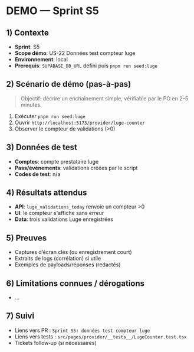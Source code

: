 # DEMO — Sprint S5

## 1) Contexte

- **Sprint**: S5
- **Scope démo**: US-22 Données test compteur luge
- **Environnement**: local
- **Prerequis**: `SUPABASE_DB_URL` défini puis `pnpm run seed:luge`

## 2) Scénario de démo (pas-à-pas)

> Objectif: décrire un enchaînement simple, vérifiable par le PO en 2–5 minutes.

1. Exécuter `pnpm run seed:luge`
2. Ouvrir `http://localhost:5173/provider/luge-counter`
3. Observer le compteur de validations (>0)

## 3) Données de test

- **Comptes**: compte prestataire luge
- **Pass/événements**: validations créées par le script
- **Codes de test**: n/a

## 4) Résultats attendus

- **API**: `luge_validations_today` renvoie un compteur >0
- **UI**: le compteur s'affiche sans erreur
- **Data**: trois validations Luge enregistrées

## 5) Preuves

- Captures d’écran clés (ou enregistrement court)
- Extraits de logs (corrélation) si utile
- Exemples de payloads/réponses (redactés)

## 6) Limitations connues / dérogations

- …

## 7) Suivi

- Liens vers PR : `Sprint S5: données test compteur luge`
- Liens vers tests : `src/pages/provider/__tests__/LugeCounter.test.tsx`
- Tickets follow‑up (si nécessaires)

